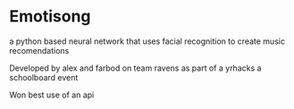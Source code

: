 # Emotisong
a python based neural network that uses facial recognition to create music recomendations

Developed by alex and farbod on team ravens as part of a yrhacks a schoolboard event

Won best use of an api
